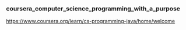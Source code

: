 ### coursera_computer_science_programming_with_a_purpose

https://www.coursera.org/learn/cs-programming-java/home/welcome
